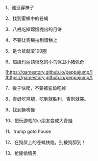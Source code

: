 1、谁没穿袜子

2、找到蜜蜂中的苍蝇

3、八戒吃掉嫦娥抛出的月饼

4、不要让狗屎拉到蛋糕上

5、是仓鼠就滚100圈

6、超级玛丽顶愤怒的小鸟保卫小猪佩奇

[https://gamestory.github.io/peppajump/](https://gamestory.github.io/peppajump/)

7、猴子快爬，不要被鲨鱼吃掉

8、青蛙吃鸡腿，吃到就胜利，否则就哭。

9、找到撅嘴猴

10、把玩游戏的小朋友变成大青蛙

11、trump goto house

12、在狗屎上的苍蝇快跑，别被狗舔到！

13、枪毙偷情男
